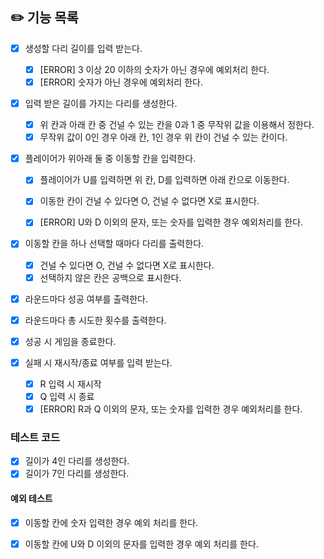 ## ✏️ 기능 목록

- [x] 생성할 다리 길이를 입력 받는다.
  - [x] [ERROR] 3 이상 20 이하의 숫자가 아닌 경우에 예외처리 한다.
  - [x] [ERROR] 숫자가 아닌 경우에 예외처리 한다.

- [x] 입력 받은 길이를 가지는 다리를 생성한다.
  - [x] 위 칸과 아래 칸 중 건널 수 있는 칸을 0과 1 중 무작위 값을 이용해서 정한다.
  - [x] 무작위 값이 0인 경우 아래 칸, 1인 경우 위 칸이 건널 수 있는 칸이다.

- [x] 플레이어가 위아래 둘 중 이동할 칸을 입력한다.
  - [x] 플레이어가 U를 입력하면 위 칸, D를 입력하면 아래 칸으로 이동한다.
  - [x] 이동한 칸이 건널 수 있다면 O, 건널 수 없다면 X로 표시한다.
  - [x] [ERROR] U와 D 이외의 문자, 또는 숫자를 입력한 경우 예외처리를 한다.


- [x] 이동할 칸을 하나 선택할 때마다 다리를 출력한다.
  - [x] 건널 수 있다면 O, 건널 수 없다면 X로 표시한다.
  - [x] 선택하지 않은 칸은 공백으로 표시한다.

- [x] 라운드마다 성공 여부를 출력한다.
- [x] 라운드마다 총 시도한 횟수를 출력한다.

- [x] 성공 시 게임을 종료한다.
- [x] 실패 시 재시작/종료 여부를 입력 받는다.
  - [x] R 입력 시 재시작
  - [x] Q 입력 시 종료
  - [x] [ERROR] R과 Q 이외의 문자, 또는 숫자를 입력한 경우 예외처리를 한다.

###  테스트 코드
- [x] 길이가 4인 다리를 생성한다.
- [x] 길이가 7인 다리를 생성한다.

#### 예외 테스트
- [x] 이동할 칸에 숫자 입력한 경우 예외 처리를 한다.
- [x] 이동할 칸에 U와 D 이외의 문자를 입력한 경우 예외 처리를 한다.

